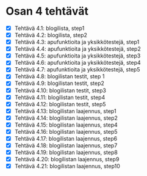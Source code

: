 # Osan 4 tehtävät

* [x] Tehtävä 4.1: blogilista, step1
* [x] Tehtävä 4.2: blogilista, step2
* [x] Tehtävä 4.3: apufunktioita ja yksikkötestejä, step1
* [x] Tehtävä 4.4: apufunktioita ja yksikkötestejä, step2
* [x] Tehtävä 4.5: apufunktioita ja yksikkötestejä, step3
* [x] Tehtävä 4.6: apufunktioita ja yksikkötestejä, step4
* [x] Tehtävä 4.7: apufunktioita ja yksikkötestejä, step5
* [x] Tehtävä 4.8: blogilistan testit, step 1
* [x] Tehtävä 4.9: blogilistan testit, step2
* [x] Tehtävä 4.10: blogilistan testit, step3
* [x] Tehtävä 4.11: blogilistan testit, step4
* [x] Tehtävä 4.12: blogilistan testit, step5
* [x] Tehtävä 4.13: blogilistan laajennus, step1
* [x] Tehtävä 4.14: blogilistan laajennus, step2
* [x] Tehtävä 4.15: blogilistan laajennus, step4
* [x] Tehtävä 4.16: blogilistan laajennus, step5
* [x] Tehtävä 4.17: blogilistan laajennus, step6
* [x] Tehtävä 4.18: blogilistan laajennus, step7
* [x] Tehtävä 4.19: blogilistan laajennus, step8
* [x] Tehtävä 4.20: blogilistan laajennus, step9
* [x] Tehtävä 4.21: blogilistan laajennus, step10
